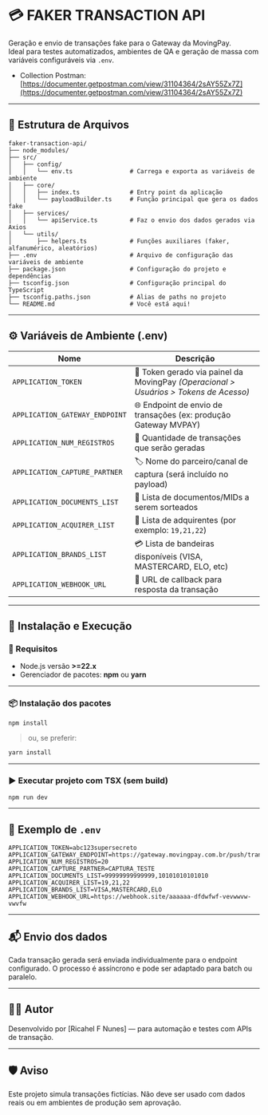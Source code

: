 # 💳 FAKER TRANSACTION API

Geração e envio de transações fake para o Gateway da MovingPay.  
Ideal para testes automatizados, ambientes de QA e geração de massa com variáveis configuráveis via `.env`.

- Collection Postman: [https://documenter.getpostman.com/view/31104364/2sAY55Zx7Z](https://documenter.getpostman.com/view/31104364/2sAY55Zx7Z)

---

## 📂 Estrutura de Arquivos

```
faker-transaction-api/
├── node_modules/
├── src/
│   ├── config/
│   │   └── env.ts                # Carrega e exporta as variáveis de ambiente
│   ├── core/
│   │   ├── index.ts              # Entry point da aplicação
│   │   └── payloadBuilder.ts     # Função principal que gera os dados fake
│   ├── services/
│   │   └── apiService.ts         # Faz o envio dos dados gerados via Axios
│   └── utils/
│       ├── helpers.ts            # Funções auxiliares (faker, alfanumérico, aleatórios)
├── .env                          # Arquivo de configuração das variáveis de ambiente
├── package.json                  # Configuração do projeto e dependências
├── tsconfig.json                 # Configuração principal do TypeScript
├── tsconfig.paths.json           # Alias de paths no projeto
└── README.md                     # Você está aqui!
```

---

## ⚙️ Variáveis de Ambiente (.env)

| Nome                           | Descrição                                                                 |
|--------------------------------|---------------------------------------------------------------------------|
| `APPLICATION_TOKEN`            | 🔐 Token gerado via painel da MovingPay *(Operacional > Usuários > Tokens de Acesso)* |
| `APPLICATION_GATEWAY_ENDPOINT`| 🌐 Endpoint de envio de transações (ex: produção Gateway MVPAY)           |
| `APPLICATION_NUM_REGISTROS`   | 🔢 Quantidade de transações que serão geradas                             |
| `APPLICATION_CAPTURE_PARTNER` | 🏷️ Nome do parceiro/canal de captura (será incluído no payload)           |
| `APPLICATION_DOCUMENTS_LIST`  | 📃 Lista de documentos/MIDs a serem sorteados                             |
| `APPLICATION_ACQUIRER_LIST`   | 🏦 Lista de adquirentes (por exemplo: `19,21,22`)                          |
| `APPLICATION_BRANDS_LIST`     | 💳 Lista de bandeiras disponíveis (VISA, MASTERCARD, ELO, etc)             |
| `APPLICATION_WEBHOOK_URL`     | 🔁 URL de callback para resposta da transação                             |

---

## 🚀 Instalação e Execução

### 🔧 Requisitos
- Node.js versão **>=22.x**
- Gerenciador de pacotes: **npm** ou **yarn**

---

### 📦 Instalação dos pacotes

```bash
npm install
```

> ou, se preferir:

```bash
yarn install
```

---

### ▶️ Executar projeto com TSX (sem build)

```bash
npm run dev
```

---

## 🧪 Exemplo de `.env`

```env
APPLICATION_TOKEN=abc123supersecreto
APPLICATION_GATEWAY_ENDPOINT=https://gateway.movingpay.com.br/push/transaction
APPLICATION_NUM_REGISTROS=20
APPLICATION_CAPTURE_PARTNER=CAPTURA_TESTE
APPLICATION_DOCUMENTS_LIST=99999999999999,10101010101010
APPLICATION_ACQUIRER_LIST=19,21,22
APPLICATION_BRANDS_LIST=VISA,MASTERCARD,ELO
APPLICATION_WEBHOOK_URL=https://webhook.site/aaaaaa-dfdwfwf-vevwwvw-vwvfw
```

---

## 📬 Envio dos dados

Cada transação gerada será enviada individualmente para o endpoint configurado. O processo é assíncrono e pode ser adaptado para batch ou paralelo.

---

## 👨‍💻 Autor

Desenvolvido por [Ricahel F Nunes] — para automação e testes com APIs de transação.

---

## 🛡️ Aviso

Este projeto simula transações fictícias. Não deve ser usado com dados reais ou em ambientes de produção sem aprovação.
